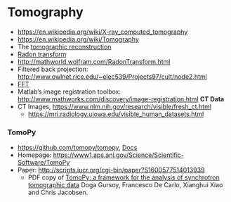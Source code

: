 


# Tomography
+ https://en.wikipedia.org/wiki/X-ray_computed_tomography
+ https://en.wikipedia.org/wiki/Tomography
+ The [tomographic reconstruction](http://en.wikipedia.org/wiki/Tomographic_reconstruction)
+ [Radon transform](http://en.wikipedia.org/wiki/Radon_transform) 
+ http://mathworld.wolfram.com/RadonTransform.html
+ Filtered back projection: http://www.owlnet.rice.edu/~elec539/Projects97/cult/node2.html
+ [FFT](http://en.wikipedia.org/wiki/Fast_Fourier_transform)
+ Matlab’s image registration toolbox: http://www.mathworks.com/discovery/image-registration.html 
__CT Data__
+ CT Images, https://www.nlm.nih.gov/research/visible/fresh_ct.html
   + https://mri.radiology.uiowa.edu/visible_human_datasets.html

### TomoPy
+ https://github.com/tomopy/tomopy, [Docs](https://tomopy.readthedocs.org/)
+ Homepage: https://www1.aps.anl.gov/Science/Scientific-Software/TomoPy
+ Paper: http://scripts.iucr.org/cgi-bin/paper?S1600577514013939
   + PDF copy of [TomoPy: a framework for the analysis of synchrotron tomographic data](http://journals.iucr.org/s/issues/2014/05/00/pp5049/pp5049.pdf) Doga Gursoy, Francesco De Carlo, Xianghui Xiao and Chris Jacobsen.
